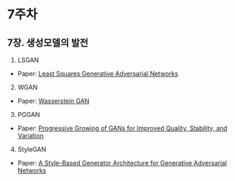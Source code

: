 # 7주차

## 7장. 생성모델의 발전

1. LSGAN 
- Paper: [Least Squares Generative Adversarial Networks](https://arxiv.org/abs/1611.04076?context=cs)

2. WGAN
- Paper: [Wasserstein GAN](https://arxiv.org/abs/1701.07875)

3. PGGAN
- Paper: [Progressive Growing of GANs for Improved Quality, Stability, and Variation](https://arxiv.org/abs/1710.10196)

4. StyleGAN
- Paper: [A Style-Based Generator Architecture for Generative Adversarial Networks](https://arxiv.org/abs/1812.04948)